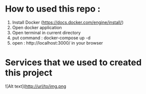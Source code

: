 # How to used this repo :
1. Install Docker (https://docs.docker.com/engine/install/)
2. Open docker application
3. Open terminal in current directory
4. put command : docker-compose up -d
5. open : http://localhost:3000/ in your browser

# Services that we used to created this project
![Alt text]([http://url/to/img.png](https://github.com/arsenoferi/Metabase-Super-Market-Group-Sales-Analytics/tree/main/Image/Read.png)
